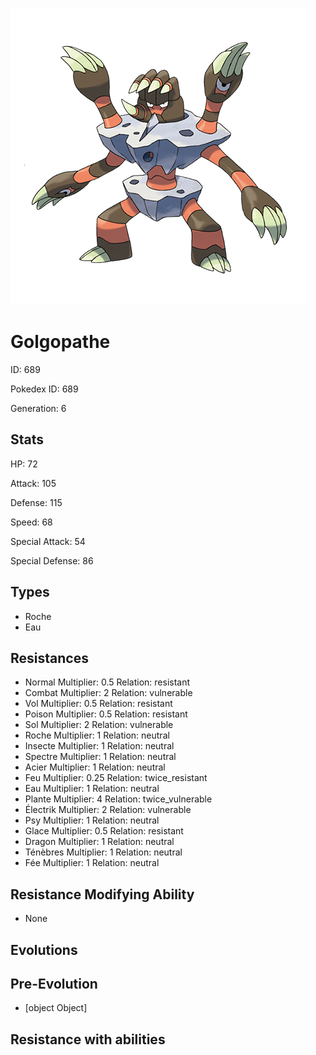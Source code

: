 ![](https://raw.githubusercontent.com/PokeAPI/sprites/master/sprites/pokemon/other/official-artwork/689.png)

# Golgopathe
ID: 689

Pokedex ID: 689

Generation: 6

## Stats

HP: 72

Attack: 105

Defense: 115

Speed: 68

Special Attack: 54

Special Defense: 86

## Types

- Roche
- Eau
## Resistances

- Normal Multiplier: 0.5 Relation: resistant
- Combat Multiplier: 2 Relation: vulnerable
- Vol Multiplier: 0.5 Relation: resistant
- Poison Multiplier: 0.5 Relation: resistant
- Sol Multiplier: 2 Relation: vulnerable
- Roche Multiplier: 1 Relation: neutral
- Insecte Multiplier: 1 Relation: neutral
- Spectre Multiplier: 1 Relation: neutral
- Acier Multiplier: 1 Relation: neutral
- Feu Multiplier: 0.25 Relation: twice_resistant
- Eau Multiplier: 1 Relation: neutral
- Plante Multiplier: 4 Relation: twice_vulnerable
- Électrik Multiplier: 2 Relation: vulnerable
- Psy Multiplier: 1 Relation: neutral
- Glace Multiplier: 0.5 Relation: resistant
- Dragon Multiplier: 1 Relation: neutral
- Ténèbres Multiplier: 1 Relation: neutral
- Fée Multiplier: 1 Relation: neutral
## Resistance Modifying Ability

- None

## Evolutions

## Pre-Evolution

- [object Object]

## Resistance with abilities
